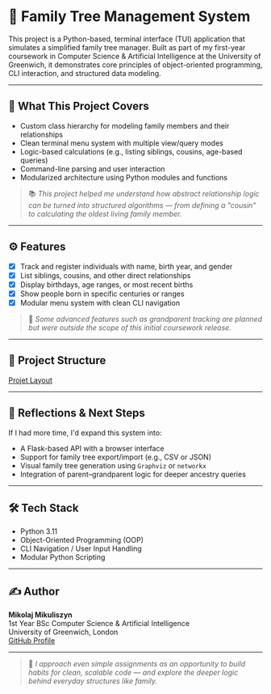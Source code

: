 # 🧬 Family Tree Management System

This project is a Python-based, terminal interface (TUI) application that simulates a simplified family tree manager. Built as part of my first-year coursework in Computer Science & Artificial Intelligence at the University of Greenwich, it demonstrates core principles of object-oriented programming, CLI interaction, and structured data modeling.

---

## 🎯 What This Project Covers

- Custom class hierarchy for modeling family members and their relationships
- Clean terminal menu system with multiple view/query modes
- Logic-based calculations (e.g., listing siblings, cousins, age-based queries)
- Command-line parsing and user interaction
- Modularized architecture using Python modules and functions

> 📚 *This project helped me understand how abstract relationship logic can be turned into structured algorithms — from defining a "cousin" to calculating the oldest living family member.*

---

## ⚙️ Features

- [x] Track and register individuals with name, birth year, and gender
- [x] List siblings, cousins, and other direct relationships
- [x] Display birthdays, age ranges, or most recent births
- [x] Show people born in specific centuries or ranges
- [x] Modular menu system with clean CLI navigation

> 🚧 *Some advanced features such as grandparent tracking are planned but were outside the scope of this initial coursework release.*

---

## 📁 Project Structure

[Projet Layout](ProjectLayout.png)


---

## 🧠 Reflections & Next Steps

If I had more time, I'd expand this system into:

- A Flask-based API with a browser interface
- Support for family tree export/import (e.g., CSV or JSON)
- Visual family tree generation using `Graphviz` or `networkx`
- Integration of parent–grandparent logic for deeper ancestry queries

---

## 🛠️ Tech Stack

- Python 3.11  
- Object-Oriented Programming (OOP)  
- CLI Navigation / User Input Handling  
- Modular Python Scripting

---

## ✍️ Author

**Mikolaj Mikuliszyn**  
1st Year BSc Computer Science & Artificial Intelligence  
University of Greenwich, London  
[GitHub Profile](https://github.com/miki-przygoda)

---

> 🧠 *I approach even simple assignments as an opportunity to build habits for clean, scalable code — and explore the deeper logic behind everyday structures like family.*